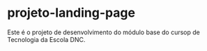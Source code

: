 # projeto-landing-page
Este é o projeto de desenvolvimento do módulo base do cursop de Tecnologia da Escola DNC.
